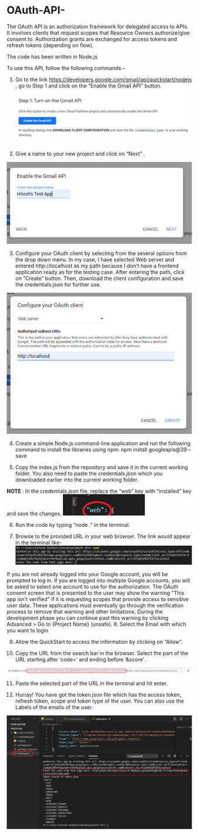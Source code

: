 # OAuth-API-
The OAuth API is an authorization framework for delegated access to APIs. It involves clients that request scopes that Resource Owners authorize/give consent to. Authorization grants are exchanged for access tokens and refresh tokens (depending on flow). 

The code has been written in Node.js

To use this API, follow the following commands – 
1.	Go to the link https://developers.google.com/gmail/api/quickstart/nodejs , go to Step 1 and click on the “Enable the Gmail API” button. <img src="Screenshots/button.PNG">

2.	Give a name to your new project and click on “Next” . 
<img src="Screenshots/next.PNG"> 

3.	Configure your OAuth client by selecting from the several options from the drop down menu. In my case, I have selected Web server and entered http://localhost as my path because I don’t have a frontend application ready as for the testing case. After entering the path, click on “Create” button. Then, download the client configuration and save the credentials.json for further use. 
<img src="Screenshots/configure.PNG">

4.	Create a simple Node.js command-line application and run the following command to install the libraries using npm: 
npm install googleapis@39 –save

5.	Copy the index.js from the repository and save it in the current working folder. You also need to paste the credentials.json which you downloaded earlier into the current working folder.

<b>NOTE </b>: In the credentials.json file, replace the “web” key with “installed” key and save the changes. 
<img src="Screenshots/change.PNG"> 

6.	Run the code by typing “node .” in the terminal. 

7.	Browse to the provided URL in your web browser. The link would appear in the terminal like- <img src="Screenshots/link.PNG">
  
If you are not already logged into your Google account, you will be prompted to log in. If you are logged into multiple Google accounts, you will be asked to select one account to use for the authorization.
The OAuth consent screen that is presented to the user may show the warning "This app isn't verified" if it is requesting scopes that provide access to sensitive user data. These applications must eventually go through the verification process to remove that warning and other limitations. During the development phase you can continue past this warning by clicking Advanced > Go to {Project Name} (unsafe).
8.	Select the Email with which you want to login

9.	Allow the QuickStart to access the information by clicking on “Allow”.

10.	Copy the URL from the search bar in the browser. Select the part of the URL starting after  ‘code=’ and ending before ‘&score’ .
<img src="Screenshots/URL.PNG">

11.	Paste the selected part of the URL in the terminal and hit enter. 

12.	Hurray! You have got the token.json file which has the access token, refresh token, scope and token type of the user. You can also use the Labels of the emails of the user.
<img src="Screenshots/output.PNG">

 


